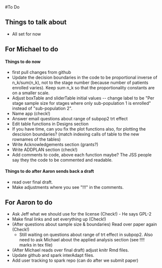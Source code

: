 #To Do

## Things to talk about
* All set for now

## For Michael to do


#### Things to do now
* first pull changes from github
* Update the decision boundaries in the code to be proportional inverse of n_k/sum(n_k), not to the stage number (because number of patients enrolled varies). Keep sum n_k so that the proportionality constants are on a smaller scale.
* Adjust boxTable and sliderTable initial values -- change label to be "Per stage sample size for stages where only sub-population 1 is enrolled" instead of "sub-population 2".
* Name app (check!)
* Answer email questions about range of subpop2 trt effect
* Edit table functions in Designs section
* If you have time, can you fix the plot functions also, for plotting the descision boundaries? (match indexing calls of table to the new rownames of the tables)
* Write Acknowledgements section (grants?)
* Write ADDPLAN section (check!)
* Add comments to code, above each function maybe? The JSS people say they the code to be commented and readable.
 

#### Things to do after Aaron sends back a draft
* read over final draft.
* Make adjustments where you see "!!!" in the comments.






## For Aaron to do
* Ask Jeff what we should use for the license (Check!) - He says GPL-2
* Make final links and set everything up (Check!)
* (After questions about sample size & boundaries) Read over paper again (Check!)
    * Still waiting on questions about range of trt effect in subpop2. Also need to ask Michael about the applied analysis section (see !!!! marks in tex file)
* (After Michael reads over final draft) adjust knitr Rmd files. 
* Update github and spark interAdapt files.
* Add user tracking to spark repo (can do after we submit paper)




